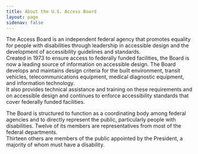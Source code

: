 ```yaml
---
title: About the U.S. Access Board
layout: page
sidenav: false
---
```


The Access Board is an independent federal agency that promotes equality for people with disabilities through leadership in accessible design and the development of accessibility guidelines and standards.  
Created in 1973 to ensure access to federally funded facilities, the Board is now a leading source of information on accessible design.  The Board develops and maintains design criteria for the built environment, transit vehicles, telecommunications equipment, medical diagnostic equipment, and information technology.  
It also provides technical assistance and training on these requirements and on accessible design and continues to enforce accessibility standards that cover federally funded facilities.

The Board is structured to function as a coordinating body among federal agencies and to directly represent the public, particularly people with disabilities.  Twelve of its members are representatives from most of the federal departments.  
Thirteen others are members of the public appointed by the President, a majority of whom must have a disability. 
